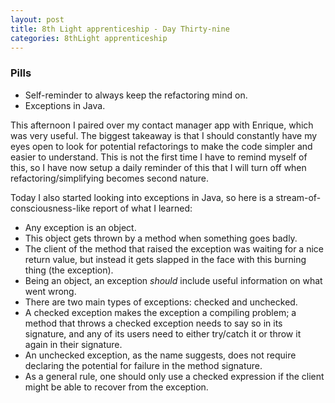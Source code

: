```yaml
---
layout: post
title: 8th Light apprenticeship - Day Thirty-nine
categories: 8thLight apprenticeship
---
```


### Pills
- Self-reminder to always keep the refactoring mind on.
- Exceptions in Java.

This afternoon I paired over my contact manager app with Enrique, which was very
useful. The biggest takeaway is that I should constantly have my eyes open to look
for potential refactorings to make the code simpler and easier to understand. This is
not the first time I have to remind myself of this, so I have now setup a daily
reminder of this that I will turn off when refactoring/simplifying becomes second nature.

Today I also started looking into exceptions in Java, so here is a
stream-of-consciousness-like report of what I learned:

- Any exception is an object.
- This object gets thrown by a method when something goes badly.
- The client of the method that raised the exception was waiting for a nice return
value, but instead it gets slapped in the face with this burning thing (the
exception).
- Being an object, an exception *should* include useful information on what went
wrong.
- There are two main types of exceptions: checked and unchecked.
- A checked exception makes the exception a compiling problem; a method that throws
a checked exception needs to say so in its signature, and any of its users need to
either try/catch it or throw it again in their signature.
- An unchecked exception, as the name suggests, does not require declaring the
potential for failure in the method signature.
- As a general rule, one should only use a checked expression if the client might
be able to recover from the exception.
